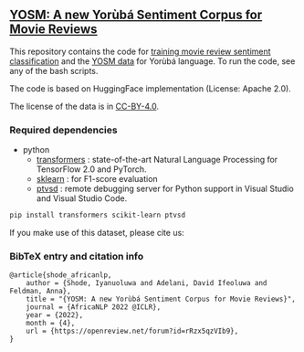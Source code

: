 ## [YOSM: A new Yorùbá Sentiment Corpus for Movie Reviews](https://openreview.net/forum?id=rRzx5qzVIb9)

This repository contains the code for [training movie review sentiment classification](https://github.com/IyanuSh/YOSM/tree/main/train_textclass.py) and the [YOSM data](https://github.com/IyanuSh/YOSM/tree/main/data/yosm) for Yorùbá language. To run the code, see any of the bash scripts. 

The code is based on HuggingFace implementation (License: Apache 2.0).

The license of the data is in [CC-BY-4.0](https://creativecommons.org/licenses/by/4.0/).

### Required dependencies
* python
  * [transformers](https://pypi.org/project/transformers/) : state-of-the-art Natural Language Processing for TensorFlow 2.0 and PyTorch.
  * [sklearn](https://scikit-learn.org/stable/install.html) : for F1-score evaluation
  * [ptvsd](https://pypi.org/project/ptvsd/) : remote debugging server for Python support in Visual Studio and Visual Studio Code.

```bash
pip install transformers scikit-learn ptvsd
```

If you make use of this dataset, please cite us:

### BibTeX entry and citation info
```
@article{shode_africanlp,
    author = {Shode, Iyanuoluwa and Adelani, David Ifeoluwa and Feldman, Anna},
    title = "{YOSM: A new Yorùbá Sentiment Corpus for Movie Reviews}",
    journal = {AfricaNLP 2022 @ICLR},
    year = {2022},
    month = {4},
    url = {https://openreview.net/forum?id=rRzx5qzVIb9},
}
```


